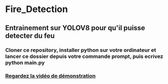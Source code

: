# Fire_Detection
## Entrainement sur YOLOV8 pour qu'il puisse detecter du feu

### Cloner ce repository, installer python sur votre ordinateur et lancer ce dossier depuis votre commande prompt, puis ecrivez python main.py

### [Regardez la vidéo de démonstration](lien_de_la_video)
